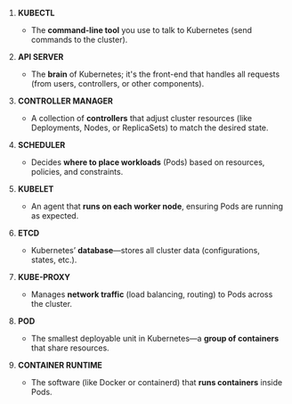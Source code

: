 1. **KUBECTL**  
   - The **command-line tool** you use to talk to Kubernetes (send commands to the cluster).  

2. **API SERVER**  
   - The **brain** of Kubernetes; it's the front-end that handles all requests (from users, controllers, or other components).  

3. **CONTROLLER MANAGER**  
   - A collection of **controllers** that adjust cluster resources (like Deployments, Nodes, or ReplicaSets) to match the desired state.  

4. **SCHEDULER**  
   - Decides **where to place workloads** (Pods) based on resources, policies, and constraints.  

5. **KUBELET**  
   - An agent that **runs on each worker node**, ensuring Pods are running as expected.  

6. **ETCD**  
   - Kubernetes’ **database**—stores all cluster data (configurations, states, etc.).  

7. **KUBE-PROXY**  
   - Manages **network traffic** (load balancing, routing) to Pods across the cluster.  

8. **POD**  
   - The smallest deployable unit in Kubernetes—a **group of containers** that share resources.  

9. **CONTAINER RUNTIME**  
   - The software (like Docker or containerd) that **runs containers** inside Pods.  

